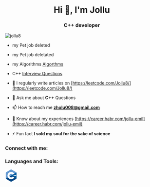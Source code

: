 <h1 align="center">Hi 👋, I'm Jollu</h1>
<h3 align="center">C++ developer</h3>

<p align="left"> <img src="https://komarev.com/ghpvc/?username=jollu8&label=Profile%20views&color=0e75b6&style=flat" alt="jollu8" /> </p>

- my Pet job deleted
- my Pet job deletated
- my Algorithms [Algorthms](https://github.com/Jollu8/Algorithms)

- C++ [Interview Questions](https://github.com/Jollu8/C-INTERVIEW-QUESTIONS) 


- 📝 I regularly write articles on [https://leetcode.com/Jollu8/](https://leetcode.com/Jollu8/)

- 💬 Ask me about **C++** Questions

- 📫 How to reach me **zholu008@gmail.com**

- 📄 Know about my experiences [https://career.habr.com/jollu-emil](https://career.habr.com/jollu-emil)

- ⚡ Fun fact **I sold my soul for the sake of science**

<h3 align="left">Connect with me:</h3>
<p align="left">
</p>

<h3 align="left">Languages and Tools:</h3>
<p align="left"> <a href="https://www.w3schools.com/cpp/" target="_blank" rel="noreferrer"> <img src="https://raw.githubusercontent.com/devicons/devicon/master/icons/cplusplus/cplusplus-original.svg" alt="cplusplus" width="40" height="40"/> </a> </p>
